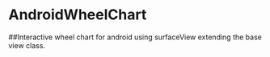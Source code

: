 # AndroidWheelChart
##Interactive wheel chart for android using surfaceView extending the base view class.


